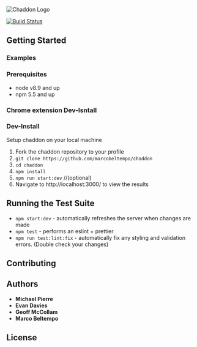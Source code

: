 ![Chaddon Logo](./public/chaddon_logo.jpeg)

[![Build Status](https://travis-ci.org/marcobeltempo/chaddon.svg?branch=master)](https://travis-ci.org/marcobeltempo/chaddon)

## Getting Started

### Examples


### Prerequisites

* node v8.9 and up
* npm 5.5 and up

### Chrome extension Dev-Isntall

### Dev-Install
Setup chaddon on your local machine

1.  Fork the chaddon repository to your profile
2. `git clone https://github.com/marcobeltempo/chaddon`
3. `cd chaddon`
4. `npm install`
5. `npm run start:dev` //(optional)
6.  Navigate to http://localhost:3000/ to view the results

## Running the Test Suite
* `npm start:dev` - automatically refreshes the server when changes are made
* `npm test` - performs an eslint + prettier
* `npm run test:lint:fix` - automatically fix any styling and validation errors. (Double check your changes)

## Contributing


## Authors

* **Michael Pierre**
* **Evan Davies**
* **Geoff McCollam**
* **Marco Beltempo**

## License
